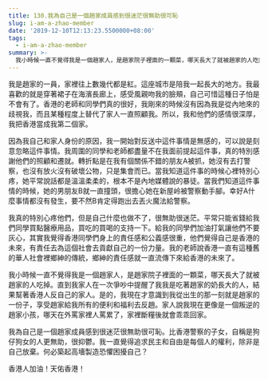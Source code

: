 ```yaml
---
title: 130.我為自己是一個趙家成員感到很迷茫很無助很可恥
slug: i-am-a-zhao-member
date: '2019-12-10T12:13:23.5500000+08:00'
tags:
  - i-am-a-zhao-member
summary: >-
  我小時候一直不覺得我是一個趙家人，是趙家院子裡面的一顆菜，哪天長大了就被趙家的人吃掉。直到我家人在一次爭吵中提醒了我我是吃著趙家的奶長大的人，結果幫著香港人反自己的家人。
---
```



我是趙家的一員，家裡往上數幾代都是紅。這座城市是陪我一起長大的地方。我最喜歡的就是穿著裙子在海濱長廊上，感受風親吻我的臉頰，自己可惜這種日子怕是不會有了。香港的老師和同學們真的很好，我剛來的時候沒有因為我是從內地來的歧視我，而且某種程度上替代了家人一直照顧我。所以，我和他們的感情很深厚，我把香港當成我第二個家。



因為我自己和家人身份的原因，我一開始對反送中這件事情是無感的，可以說是刻意忽略這件事情。我周圍的同學和老師都盡量不在我面前提起這件事，真的特別感謝他們的照顧和遷就。轉折點是在我有個關係不錯的朋友A被抓，她沒有去打警察，也沒有放火沒有破壞公物，只是集會而已。當我知道這件事的時候心裡特別心疼，她平常說話都是溫溫柔柔的，根本不是內地媒體說的暴徒。當我們知道這件事情的時候，她的男朋友B就一直撞頭，很擔心她在新屋岭被警察動手腳。幸好A什麼事情都沒有發生，要不然B肯定得跑出去丟火魔法給警察。



我真的特別心疼他們，但是自己什麼也做不了，很無助很迷茫。平常只能省錢給我們同學買點醫療用品，買吃的買喝的支持一下。給我的同學們加油打氣讓他們不要灰心，其實我覺得香港同學們身上的責任感和公義感很重，他們覺得自己是香港的未來，有責任去為這個社會去貢獻自己的一份力量。我的老師說香港一直有這種舊的華人社會裡鄉紳的傳統，鄉紳的責任感就一直流傳下來給香港的未來了。



我小時候一直不覺得我是一個趙家人，是趙家院子裡面的一顆菜，哪天長大了就被趙家的人吃掉。直到我家人在一次爭吵中提醒了我我是吃著趙家的奶長大的人，結果幫著香港人反自己的家人。是的，我現在才意識到我從出生的那一刻就是趙家的一份子，享受趙家給我所有的便利和福利去反趙。家人說我現在更像是一個叛逆的趙家小孩，哪天在外罵家裡人罵累了，家裡斷糧後就會乖乖回家。



我為自己是一個趙家成員感到很迷茫很無助很可恥。比香港警察的子女，自稱是狗仔狗女的人更無助，很抑鬱。我一直覺得追求民主和自由是每個人的權利，除非是自己放棄。何必築起高墻製造恐懼困擾自己？



香港人加油！天佑香港！
